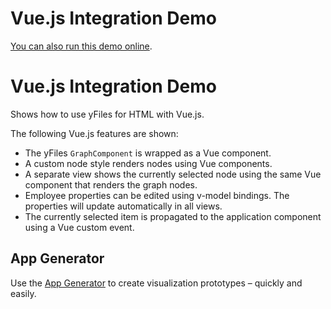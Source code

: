 <!--
 //////////////////////////////////////////////////////////////////////////////
 // @license
 // This file is part of yFiles for HTML 2.5.0.3.
 // Use is subject to license terms.
 //
 // Copyright (c) 2000-2023 by yWorks GmbH, Vor dem Kreuzberg 28,
 // 72070 Tuebingen, Germany. All rights reserved.
 //
 //////////////////////////////////////////////////////////////////////////////
-->
# Vue.js Integration Demo

[You can also run this demo online](https://live.yworks.com/demos/toolkit/vuejs/index.html).

# Vue.js Integration Demo

Shows how to use yFiles for HTML with Vue.js.

The following Vue.js features are shown:

- The yFiles `GraphComponent` is wrapped as a Vue component.
- A custom node style renders nodes using Vue components.
- A separate view shows the currently selected node using the same Vue component that renders the graph nodes.
- Employee properties can be edited using v-model bindings. The properties will update automatically in all views.
- The currently selected item is propagated to the application component using a Vue custom event.

## App Generator

Use the [App Generator](https://www.yworks.com/products/app-generator) to create visualization prototypes – quickly and easily.

